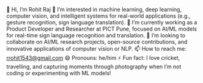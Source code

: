 👋 Hi, I’m Rohit Raj
👀 I’m interested in machine learning, deep learning, computer vision, and intelligent systems for real-world applications (e.g., gesture recognition, sign language translation).
🌱 I’m currently working as a Product Developer and Researcher at PICT Pune, focused on AI/ML models for real-time sign language recognition and translation.
💞️ I’m looking to collaborate on AI/ML research projects, open-source contributions, and innovative applications of computer vision or NLP.
📫 How to reach me: rrohit1543@gmail.com 
😄 Pronouns: he/him
⚡ Fun fact: I love cricket, travelling, and capturing moments through photography when I’m not coding or experimenting with ML models!
<!---
rrohit1543/rrohit1543 is a ✨ special ✨ repository because its `README.md` (this file) appears on your GitHub profile.
You can click the Preview link to take a look at your changes.
--->
